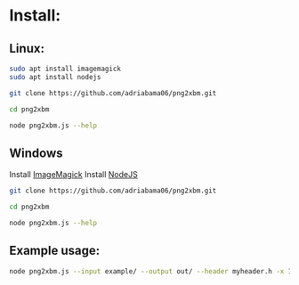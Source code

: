 # Install:

## Linux:
```bash
sudo apt install imagemagick
sudo apt install nodejs

git clone https://github.com/adriabama06/png2xbm.git

cd png2xbm

node png2xbm.js --help
```

## Windows
Install [ImageMagick](https://download.imagemagick.org/ImageMagick/download/binaries/ImageMagick-7.1.0-29-Q16-x64-static.exe)
Install [NodeJS](https://nodejs.org/dist/v16.14.2/node-v16.14.2-x64.msi)
```bash
git clone https://github.com/adriabama06/png2xbm.git

cd png2xbm

node png2xbm.js --help
```

## Example usage:
```bash
node png2xbm.js --input example/ --output out/ --header myheader.h -x 128 -y 53
```